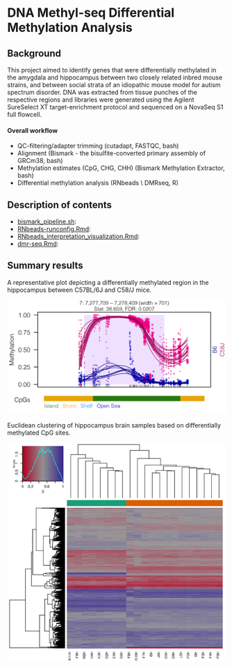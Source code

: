 # DNA Methyl-seq Differential Methylation Analysis

## Background 

This project aimed to identify genes that were differentially methylated in the amygdala and hippocampus between two closely related inbred mouse strains, and between social strata of an idiopathic mouse model for autism spectrum disorder. DNA was extracted from tissue punches of the respective regions and libraries were generated using the Agilent SureSelect XT target-enrichment protocol and sequenced on a NovaSeq S1 full flowcell. 

#### Overall workflow
- QC-filtering/adapter trimming (cutadapt, FASTQC, bash)
- Alignment (Bismark - the bisulfite-converted primary assembly of GRCm38, bash)
- Methylation estimates (CpG, CHG, CHH) (Bismark Methylation Extractor, bash)
- Differential methylation analysis (RNbeads \ DMRseq, R)

## Description of contents
- [bismark_pipeline.sh](https://github.com/stephen-siecinski/social_behavior_in_mice/blob/main/methyl-seq/bismark_pipeline.sh):
- [RNbeads-runconfig.Rmd](https://github.com/stephen-siecinski/social_behavior_in_mice/blob/main/methyl-seq/RNbeads-runconfig.Rmd):
- [RNbeads_interpretation_visualization.Rmd](https://github.com/stephen-siecinski/social_behavior_in_mice/blob/main/methyl-seq/RNbeads_interpretation_visualization.Rmd):
- [dmr-seq.Rmd](https://github.com/stephen-siecinski/social_behavior_in_mice/blob/main/methyl-seq/dmr-seq.Rmd):

## Summary results

A representative plot depicting a differentially methylated region in the hippocampus between C57BL/6J and C58/J mice. 

<img src="https://github.com/stephen-siecinski/social_behavior_in_mice/blob/main/methyl-seq/dmr.png" width="800">


Euclidean clustering of hippocampus brain samples based on differentially methylated CpG sites.

<img src="https://github.com/stephen-siecinski/social_behavior_in_mice/blob/main/methyl-seq/mouse_methyl_cluster.png" width="1000">
